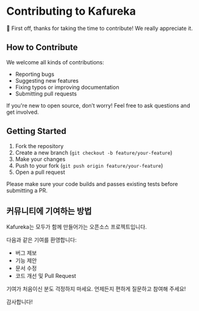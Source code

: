 # Contributing to Kafureka

🎉 First off, thanks for taking the time to contribute! We really appreciate it.

## How to Contribute

We welcome all kinds of contributions:

- Reporting bugs
- Suggesting new features
- Fixing typos or improving documentation
- Submitting pull requests

If you're new to open source, don’t worry! Feel free to ask questions and get involved.

## Getting Started

1. Fork the repository
2. Create a new branch (`git checkout -b feature/your-feature`)
3. Make your changes
4. Push to your fork (`git push origin feature/your-feature`)
5. Open a pull request

Please make sure your code builds and passes existing tests before submitting a PR.

## 커뮤니티에 기여하는 방법

Kafureka는 모두가 함께 만들어가는 오픈소스 프로젝트입니다.

다음과 같은 기여를 환영합니다:

- 버그 제보
- 기능 제안
- 문서 수정
- 코드 개선 및 Pull Request

기여가 처음이신 분도 걱정하지 마세요. 언제든지 편하게 질문하고 참여해 주세요!

감사합니다!
